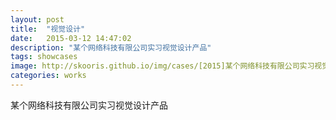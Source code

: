 ```yaml
---
layout: post
title:  "视觉设计"
date:   2015-03-12 14:47:02
description: "某个网络科技有限公司实习视觉设计产品"
tags: showcases
image: http://skooris.github.io/img/cases/[2015]某个网络科技有限公司实习视觉设计产品1.jpg
categories: works
---
```

某个网络科技有限公司实习视觉设计产品